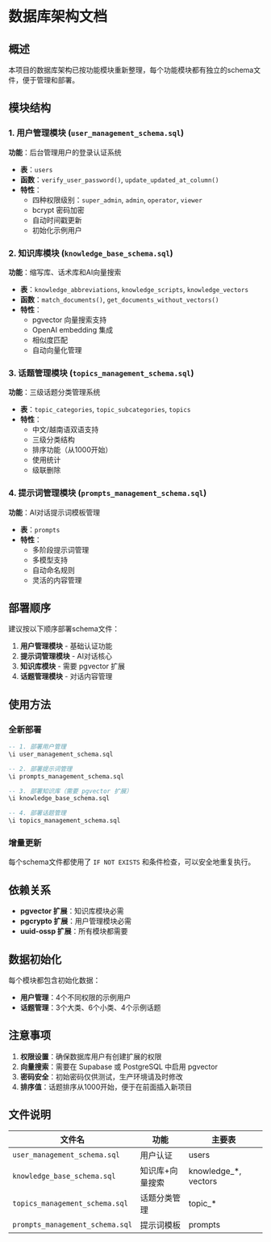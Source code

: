 # 数据库架构文档

## 概述

本项目的数据库架构已按功能模块重新整理，每个功能模块都有独立的schema文件，便于管理和部署。

## 模块结构

### 1. 用户管理模块 (`user_management_schema.sql`)
**功能**：后台管理用户的登录认证系统
- **表**：`users`
- **函数**：`verify_user_password()`, `update_updated_at_column()`
- **特性**：
  - 四种权限级别：`super_admin`, `admin`, `operator`, `viewer`
  - bcrypt 密码加密
  - 自动时间戳更新
  - 初始化示例用户

### 2. 知识库模块 (`knowledge_base_schema.sql`)
**功能**：缩写库、话术库和AI向量搜索
- **表**：`knowledge_abbreviations`, `knowledge_scripts`, `knowledge_vectors`
- **函数**：`match_documents()`, `get_documents_without_vectors()`
- **特性**：
  - pgvector 向量搜索支持
  - OpenAI embedding 集成
  - 相似度匹配
  - 自动向量化管理

### 3. 话题管理模块 (`topics_management_schema.sql`)
**功能**：三级话题分类管理系统
- **表**：`topic_categories`, `topic_subcategories`, `topics`
- **特性**：
  - 中文/越南语双语支持
  - 三级分类结构
  - 排序功能（从1000开始）
  - 使用统计
  - 级联删除

### 4. 提示词管理模块 (`prompts_management_schema.sql`)
**功能**：AI对话提示词模板管理
- **表**：`prompts`
- **特性**：
  - 多阶段提示词管理
  - 多模型支持
  - 自动命名规则
  - 灵活的内容管理

## 部署顺序

建议按以下顺序部署schema文件：

1. **用户管理模块** - 基础认证功能
2. **提示词管理模块** - AI对话核心
3. **知识库模块** - 需要 pgvector 扩展
4. **话题管理模块** - 对话内容管理

## 使用方法

### 全新部署
```sql
-- 1. 部署用户管理
\i user_management_schema.sql

-- 2. 部署提示词管理
\i prompts_management_schema.sql

-- 3. 部署知识库（需要 pgvector 扩展）
\i knowledge_base_schema.sql

-- 4. 部署话题管理
\i topics_management_schema.sql
```

### 增量更新
每个schema文件都使用了 `IF NOT EXISTS` 和条件检查，可以安全地重复执行。

## 依赖关系

- **pgvector 扩展**：知识库模块必需
- **pgcrypto 扩展**：用户管理模块必需
- **uuid-ossp 扩展**：所有模块都需要

## 数据初始化

每个模块都包含初始化数据：
- **用户管理**：4个不同权限的示例用户
- **话题管理**：3个大类、6个小类、4个示例话题

## 注意事项

1. **权限设置**：确保数据库用户有创建扩展的权限
2. **向量搜索**：需要在 Supabase 或 PostgreSQL 中启用 pgvector
3. **密码安全**：初始密码仅供测试，生产环境请及时修改
4. **排序值**：话题排序从1000开始，便于在前面插入新项目

## 文件说明

| 文件名 | 功能 | 主要表 |
|--------|------|--------|
| `user_management_schema.sql` | 用户认证 | users |
| `knowledge_base_schema.sql` | 知识库+向量搜索 | knowledge_*, vectors |
| `topics_management_schema.sql` | 话题分类管理 | topic_* |
| `prompts_management_schema.sql` | 提示词模板 | prompts | 